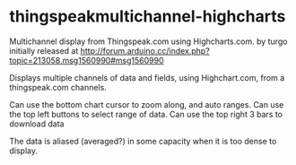 thingspeakmultichannel-highcharts
=================================

Multichannel display from Thingspeak.com using Highcharts.com. 
 by turgo initially released at 
 http://forum.arduino.cc/index.php?topic=213058.msg1560990#msg1560990
 
 Displays multiple channels of data and fields, using Highchart.com, from a thingspeak.com channels.
 
 Can use the bottom chart cursor to zoom along, and auto ranges.
 Can use the top left buttons to select range of data.
 Can use the top right 3 bars to download data
 
 The data is aliased (averaged?) in some capacity when it is too dense to display.
 
